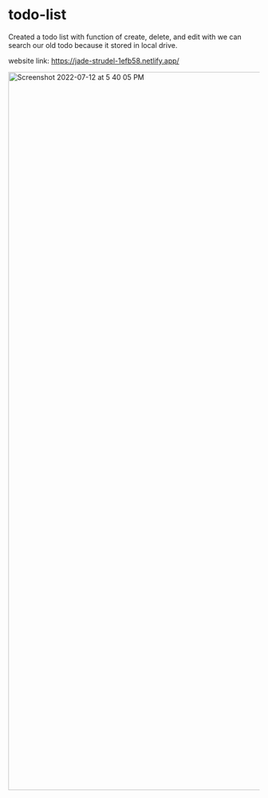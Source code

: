 # todo-list
Created a todo list with function of create, delete, and edit with we can search our old todo because it stored in local drive.

website link: https://jade-strudel-1efb58.netlify.app/

<img width="1440" alt="Screenshot 2022-07-12 at 5 40 05 PM" src="https://user-images.githubusercontent.com/54110961/178487120-4899696a-9c1e-4673-985b-0d4ec0173720.png">

